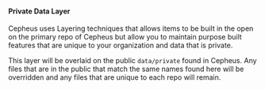 #### Private Data Layer

Cepheus uses Layering techniques that allows items to be built in the open on the primary repo of Cepheus but allow you to maintain purpose built features that are unique to your organization and data that is private.

This layer will be overlaid on the public `data/private` found in Cepheus. Any files that are in the public that match the same names found here will be overridden and any files that are unique to each repo will remain. 
